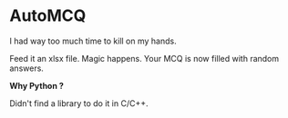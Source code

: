 # AutoMCQ

I had way too much time to kill on my hands.

Feed it an xlsx file. Magic happens. Your MCQ is now filled with random 
answers.

**Why Python ?**

Didn't find a library to do it in C/C++.
